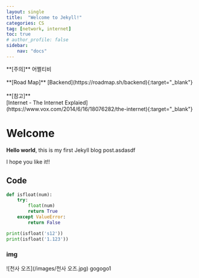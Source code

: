 ```yaml
---
layout: single
title:  "Welcome to Jekyll!"
categories: CS
tag: [network, internet]
toc: true
# author_profile: false
sidebar:
    nav: "docs"
---
```


<div class="notice--primary" markdown="1">
**[주의]**  어쩔티비 <br><br>
**[Road Map]** [Backend](https://roadmap.sh/backend){:target="_blank"} <br><br>
**[참고]** <br>
[Internet - The Internet Explaied](https://www.vox.com/2014/6/16/18076282/the-internet){:target="_blank"} <br>

</div>

# Welcome

**Hello world**, this is my first Jekyll blog post.asdasdf

I hope you like it!!

## Code
```python
def isfloat(num):
    try:
        float(num)
        return True
    except ValueError:
        return False

print(isfloat('s12'))
print(isfloat('1.123'))
```

### img
![천사 오즈](/images/천사 오즈.jpg)
gogogo1